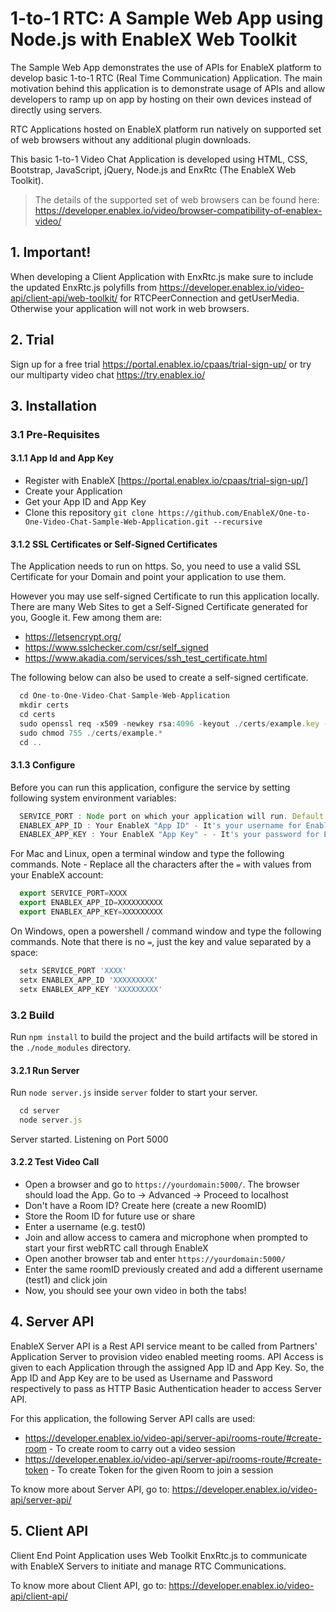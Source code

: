 # 1-to-1 RTC: A Sample Web App using Node.js with EnableX Web Toolkit

The Sample Web App demonstrates the use of APIs for EnableX platform to develop basic 1-to-1 RTC (Real Time Communication) Application. The main motivation behind this application is to demonstrate usage of APIs and allow developers to ramp up on app by hosting on their own devices instead of directly using servers.

RTC Applications hosted on EnableX platform run natively on supported set of web browsers without any additional plugin downloads.

This basic 1-to-1 Video Chat Application is developed using HTML, CSS, Bootstrap, JavaScript, jQuery, Node.js and EnxRtc (The EnableX Web Toolkit).

>The details of the supported set of web browsers can be found here:
https://developer.enablex.io/video/browser-compatibility-of-enablex-video/


## 1. Important!

When developing a Client Application with EnxRtc.js make sure to include the updated EnxRtc.js polyfills from https://developer.enablex.io/video-api/client-api/web-toolkit/ for RTCPeerConnection and getUserMedia. Otherwise your application will not work in web browsers.


## 2. Trial

Sign up for a free trial https://portal.enablex.io/cpaas/trial-sign-up/ or try our multiparty video chat https://try.enablex.io/


## 3. Installation

### 3.1 Pre-Requisites

#### 3.1.1 App Id and App Key

* Register with EnableX [https://portal.enablex.io/cpaas/trial-sign-up/] 
* Create your Application
* Get your App ID and App Key
* Clone this repository `git clone https://github.com/EnableX/One-to-One-Video-Chat-Sample-Web-Application.git --recursive`

#### 3.1.2 SSL Certificates or Self-Signed Certificates

The Application needs to run on https. So, you need to use a valid SSL Certificate for your Domain and point your application to use them.

However you may use self-signed Certificate to run this application locally. There are many Web Sites to get a Self-Signed Certificate generated for you, Google it. Few among them are:

* https://letsencrypt.org/
* https://www.sslchecker.com/csr/self_signed
* https://www.akadia.com/services/ssh_test_certificate.html

The following below can also be used to create a self-signed certificate.
```javascript
  cd One-to-One-Video-Chat-Sample-Web-Application
  mkdir certs
  cd certs
  sudo openssl req -x509 -newkey rsa:4096 -keyout ./certs/example.key -out ./certs/example.crt -days 10000 -nodes
  sudo chmod 755 ./certs/example.*
  cd ..
```

#### 3.1.3 Configure

Before you can run this application, configure the service by setting following system environment variables:

```javascript
  SERVICE_PORT : Node port on which your application will run. Default port set is 5000
  ENABLEX_APP_ID : Your EnableX "App ID" - It's your username for EnableX API and can be found at Dashboard > Projects https://portal.enablex.io/dashboard/
  ENABLEX_APP_KEY : Your EnableX "App Key" - - It's your password for EnableX API and can be found at Dashboard > Projects https://portal.enablex.io/dashboard/
```

For Mac and Linux, open a terminal window and type the following commands. Note - Replace all the characters after the `=` with values from your EnableX account:
```javascript
  export SERVICE_PORT=XXXX
  export ENABLEX_APP_ID=XXXXXXXXXX
  export ENABLEX_APP_KEY=XXXXXXXXX
```

On Windows, open a powershell / command window and type the following commands. Note that there is no `=`, just the key and value separated by a space:
```javascript
  setx SERVICE_PORT 'XXXX'
  setx ENABLEX_APP_ID 'XXXXXXXXX'
  setx ENABLEX_APP_KEY 'XXXXXXXXX'
```

### 3.2 Build

Run `npm install` to build the project and the build artifacts will be stored in the `./node_modules` directory.

#### 3.2.1 Run Server

Run `node server.js` inside `server` folder to start your server.
```javascript
  cd server
  node server.js
```
Server started. Listening on Port 5000

#### 3.2.2 Test Video Call

* Open a browser and go to `https://yourdomain:5000/`. The browser should load the App. Go to -> Advanced -> Proceed to localhost
* Don't have a Room ID? Create here (create a new RoomID)
* Store the Room ID for future use or share
* Enter a username (e.g. test0)
* Join and allow access to camera and microphone when prompted to start your first webRTC call through EnableX
* Open another browser tab and enter `https://yourdomain:5000/`
* Enter the same roomID previously created and add a different username (test1) and click join
* Now, you should see your own video in both the tabs!


## 4. Server API

EnableX Server API is a Rest API service meant to be called from Partners' Application Server to provision video enabled
meeting rooms. API Access is given to each Application through the assigned App ID and App Key. So, the App ID and App Key
are to be used as Username and Password respectively to pass as HTTP Basic Authentication header to access Server API.

For this application, the following Server API calls are used:
* https://developer.enablex.io/video-api/server-api/rooms-route/#create-room - To create room to carry out a video session
* https://developer.enablex.io/video-api/server-api/rooms-route/#create-token - To create Token for the given Room to join a session

To know more about Server API, go to:
https://developer.enablex.io/video-api/server-api/


## 5. Client API

Client End Point Application uses Web Toolkit EnxRtc.js to communicate with EnableX Servers to initiate and manage RTC Communications.

To know more about Client API, go to:
https://developer.enablex.io/video-api/client-api/
